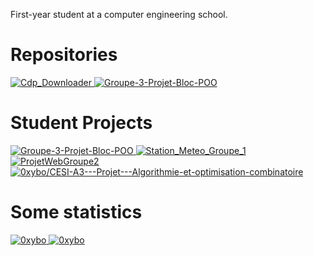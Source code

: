 First-year student at a computer engineering school.

# Repositories

<a href="https://github.com/0xybo/CdP_Downloader">
    <picture >
        <source
            srcset="https://github-readme-stats.vercel.app/api/pin/?username=0xybo&repo=CdP_Downloader&show_icons=true&theme=dark"
            media="(prefers-color-scheme: dark)"
        />
        <source
            srcset="https://github-readme-stats.vercel.app/api/pin/?username=0xybo&repo=CdP_Downloader&show_icons=true"
            media="(prefers-color-scheme: light), (prefers-color-scheme: no-preference)"
        />
        <img src="https://github-readme-stats.vercel.app/api/pin/?username=0xybo&repo=CdP_Downloader&show_icons=true" alt="Cdp_Downloader" />
    </picture>
</a>
<a href="https://github.com/0xybo/homeassistant-mipc-camera">
    <picture>
        <source
            srcset="https://github-readme-stats.vercel.app/api/pin/?username=0xybo&repo=homeassistant-mipc-camera&show_icons=true&theme=dark"
            media="(prefers-color-scheme: dark)"
        />
        <source
            srcset="https://github-readme-stats.vercel.app/api/pin/?username=0xybo&repo=homeassistant-mipc-camera&show_icons=true"
            media="(prefers-color-scheme: light), (prefers-color-scheme: no-preference)"
        />
        <img src="https://github-readme-stats.vercel.app/api/pin/?username=0xybo&repo=homeassistant-mipc-camera&show_icons=true" alt="Groupe-3-Projet-Bloc-POO" />
    </picture>
</a>

# Student Projects

<a href="https://github.com/CESI-ORLEANS-A2/Groupe-3-Projet-Bloc-POO">
    <picture>
        <source
            srcset="https://github-readme-stats.vercel.app/api/pin/?username=CESI-ORLEANS-A2&repo=Groupe-3-Projet-Bloc-POO&show_icons=true&theme=dark"
            media="(prefers-color-scheme: dark)"
        />
        <source
            srcset="https://github-readme-stats.vercel.app/api/pin/?username=CESI-ORLEANS-A2&repo=Groupe-3-Projet-Bloc-POO&show_icons=true"
            media="(prefers-color-scheme: light), (prefers-color-scheme: no-preference)"
        />
        <img src="https://github-readme-stats.vercel.app/api/pin/?username=CESI-ORLEANS-A2&repo=Groupe-3-Projet-Bloc-POO&show_icons=true" alt="Groupe-3-Projet-Bloc-POO" />
    </picture>
</a>
<a href="https://github.com/CESI-ORLEANS-A2/Station_Meteo_Groupe_1">
    <picture>
        <source
            srcset="https://github-readme-stats.vercel.app/api/pin/?username=CESI-ORLEANS-A2&repo=Station_Meteo_Groupe_1&show_icons=true&theme=dark"
            media="(prefers-color-scheme: dark)"
        />
        <source
            srcset="https://github-readme-stats.vercel.app/api/pin/?username=CESI-ORLEANS-A2&repo=Station_Meteo_Groupe_1&show_icons=true"
            media="(prefers-color-scheme: light), (prefers-color-scheme: no-preference)"
        />
        <img src="https://github-readme-stats.vercel.app/api/pin/?username=CESI-ORLEANS-A2&repo=Station_Meteo_Groupe_1&show_icons=true" alt="Station_Meteo_Groupe_1" />
    </picture>
</a>
<a href="https://github.com/CESI-ORLEANS-A2/ProjetWebGroupe2">
    <picture>
        <source
            srcset="https://github-readme-stats.vercel.app/api/pin/?username=CESI-ORLEANS-A2&repo=ProjetWebGroupe2&show_icons=true&theme=dark"
            media="(prefers-color-scheme: dark)"
        />
        <source
            srcset="https://github-readme-stats.vercel.app/api/pin/?username=CESI-ORLEANS-A2&repo=ProjetWebGroupe2&show_icons=true"
            media="(prefers-color-scheme: light), (prefers-color-scheme: no-preference)"
        />
        <img src="https://github-readme-stats.vercel.app/api/pin/?username=CESI-ORLEANS-A2&repo=ProjetWebGroupe2&show_icons=true" alt="ProjetWebGroupe2" />
    </picture>
</a>
<a href="https://github.com/0xybo/CESI-A3---Projet---Algorithmie-et-optimisation-combinatoire">
    <picture>
        <source
            srcset="https://github-readme-stats.vercel.app/api/pin/?username=0xybo&repo=CESI-A3---Projet---Algorithmie-et-optimisation-combinatoire&show_icons=true&theme=dark"
            media="(prefers-color-scheme: dark)"
        />
        <source
            srcset="https://github-readme-stats.vercel.app/api/pin/?username=0xybo&repo=CESI-A3---Projet---Algorithmie-et-optimisation-combinatoire&show_icons=true"
            media="(prefers-color-scheme: light), (prefers-color-scheme: no-preference)"
        />
        <img src="https://github-readme-stats.vercel.app/api/pin/?username=0xybo&repo=CESI-A3---Projet---Algorithmie-et-optimisation-combinatoire&show_icons=true" alt="0xybo/CESI-A3---Projet---Algorithmie-et-optimisation-combinatoire" />
    </picture>
</a>

# Some statistics

<p style="width:100%">
    <a href="#">
        <picture>
            <source
                srcset="https://github-readme-stats.vercel.app/api?username=0xybo&show_icons=true&locale=en&theme=dark"
                media="(prefers-color-scheme: dark)"
            />
            <source
                srcset="https://github-readme-stats.vercel.app/api?username=0xybo&show_icons=true&locale=en"
                media="(prefers-color-scheme: light), (prefers-color-scheme: no-preference)"
            />
            <img src="https://github-readme-stats.vercel.app/api?username=0xybo&show_icons=true&locale=en" alt="0xybo"/>
        </picture>
    </a>
    <a href="#">
        <picture>
            <source
                srcset="https://github-readme-stats.vercel.app/api/top-langs?username=0xybo&show_icons=true&locale=en&layout=compact&theme=dark"
                media="(prefers-color-scheme: dark)"
            />
            <source
                srcset="https://github-readme-stats.vercel.app/api/top-langs?username=0xybo&show_icons=true&locale=en&layout=compact"
                media="(prefers-color-scheme: light), (prefers-color-scheme: no-preference)"
            />
            <img src="https://github-readme-stats.vercel.app/api/top-langs?username=0xybo&show_icons=true&locale=en&layout=compact" alt="0xybo" />
        </picture>
    </a>
</p>

<!--
**0xybo/0xybo** is a ✨ _special_ ✨ repository because its `README.md` (this file) appears on your GitHub profile.

Here are some ideas to get you started:

- 🔭 I’m currently working on ...
- 🌱 I’m currently learning ...
- 👯 I’m looking to collaborate on ...
- 🤔 I’m looking for help with ...
- 💬 Ask me about ...
- 📫 How to reach me: ...
- 😄 Pronouns: ...
- ⚡ Fun fact: ...
-->
